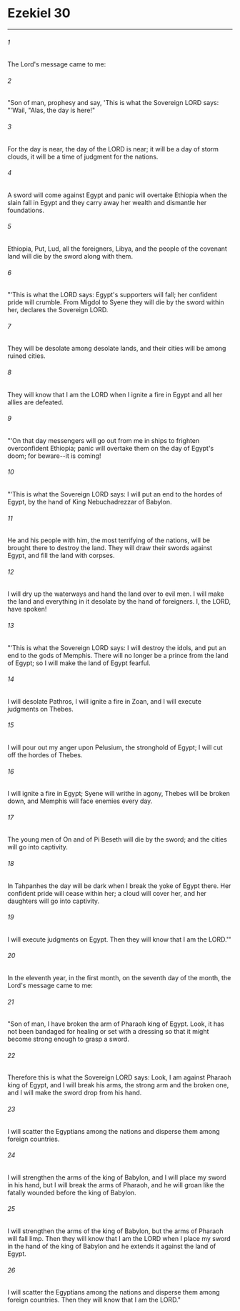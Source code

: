 # Ezekiel 30
***



###### 1 
The Lord's message came to me: 

###### 2 
"Son of man, prophesy and say, 'This is what the Sovereign LORD says: "'Wail, "Alas, the day is here!" 

###### 3 
For the day is near, the day of the LORD is near; it will be a day of storm clouds, it will be a time of judgment for the nations. 

###### 4 
A sword will come against Egypt and panic will overtake Ethiopia when the slain fall in Egypt and they carry away her wealth and dismantle her foundations. 

###### 5 
Ethiopia, Put, Lud, all the foreigners, Libya, and the people of the covenant land will die by the sword along with them. 

###### 6 
"'This is what the LORD says: Egypt's supporters will fall; her confident pride will crumble. From Migdol to Syene they will die by the sword within her, declares the Sovereign LORD. 

###### 7 
They will be desolate among desolate lands, and their cities will be among ruined cities. 

###### 8 
They will know that I am the LORD when I ignite a fire in Egypt and all her allies are defeated. 

###### 9 
"'On that day messengers will go out from me in ships to frighten overconfident Ethiopia; panic will overtake them on the day of Egypt's doom; for beware--it is coming! 

###### 10 
"'This is what the Sovereign LORD says: I will put an end to the hordes of Egypt, by the hand of King Nebuchadrezzar of Babylon. 

###### 11 
He and his people with him, the most terrifying of the nations, will be brought there to destroy the land. They will draw their swords against Egypt, and fill the land with corpses. 

###### 12 
I will dry up the waterways and hand the land over to evil men. I will make the land and everything in it desolate by the hand of foreigners. I, the LORD, have spoken! 

###### 13 
"'This is what the Sovereign LORD says: I will destroy the idols, and put an end to the gods of Memphis. There will no longer be a prince from the land of Egypt; so I will make the land of Egypt fearful. 

###### 14 
I will desolate Pathros, I will ignite a fire in Zoan, and I will execute judgments on Thebes. 

###### 15 
I will pour out my anger upon Pelusium, the stronghold of Egypt; I will cut off the hordes of Thebes. 

###### 16 
I will ignite a fire in Egypt; Syene will writhe in agony, Thebes will be broken down, and Memphis will face enemies every day. 

###### 17 
The young men of On and of Pi Beseth will die by the sword; and the cities will go into captivity. 

###### 18 
In Tahpanhes the day will be dark when I break the yoke of Egypt there. Her confident pride will cease within her; a cloud will cover her, and her daughters will go into captivity. 

###### 19 
I will execute judgments on Egypt. Then they will know that I am the LORD.'" 

###### 20 
In the eleventh year, in the first month, on the seventh day of the month, the Lord's message came to me: 

###### 21 
"Son of man, I have broken the arm of Pharaoh king of Egypt. Look, it has not been bandaged for healing or set with a dressing so that it might become strong enough to grasp a sword. 

###### 22 
Therefore this is what the Sovereign LORD says: Look, I am against Pharaoh king of Egypt, and I will break his arms, the strong arm and the broken one, and I will make the sword drop from his hand. 

###### 23 
I will scatter the Egyptians among the nations and disperse them among foreign countries. 

###### 24 
I will strengthen the arms of the king of Babylon, and I will place my sword in his hand, but I will break the arms of Pharaoh, and he will groan like the fatally wounded before the king of Babylon. 

###### 25 
I will strengthen the arms of the king of Babylon, but the arms of Pharaoh will fall limp. Then they will know that I am the LORD when I place my sword in the hand of the king of Babylon and he extends it against the land of Egypt. 

###### 26 
I will scatter the Egyptians among the nations and disperse them among foreign countries. Then they will know that I am the LORD."
